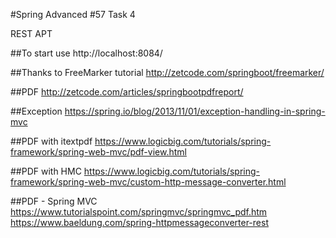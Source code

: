 #Spring Advanced #57 Task 4

REST APT

##To start use
http://localhost:8084/


##Thanks to FreeMarker tutorial
http://zetcode.com/springboot/freemarker/

##PDF
http://zetcode.com/articles/springbootpdfreport/

##Exception
https://spring.io/blog/2013/11/01/exception-handling-in-spring-mvc


##PDF with itextpdf
https://www.logicbig.com/tutorials/spring-framework/spring-web-mvc/pdf-view.html


##PDF with HMC
https://www.logicbig.com/tutorials/spring-framework/spring-web-mvc/custom-http-message-converter.html


##PDF - Spring MVC
https://www.tutorialspoint.com/springmvc/springmvc_pdf.htm
https://www.baeldung.com/spring-httpmessageconverter-rest